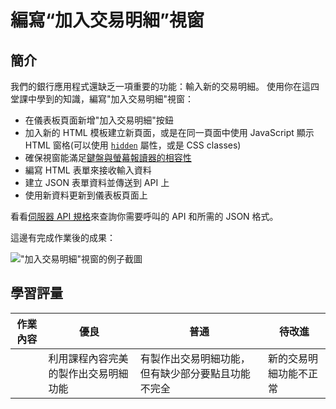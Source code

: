 # 編寫“加入交易明細”視窗

## 簡介

我們的銀行應用程式還缺乏一項重要的功能：輸入新的交易明細。
使用你在這四堂課中學到的知識，編寫"加入交易明細"視窗：

- 在儀表板頁面新增"加入交易明細"按鈕
- 加入新的 HTML 模板建立新頁面，或是在同一頁面中使用 JavaScript 顯示 HTML 窗格(可以使用 [`hidden`](https://developer.mozilla.org/en-US/docs/Web/HTML/Global_attributes/hidden) 屬性，或是 CSS classes)
- 確保視窗能滿足[鍵盤與螢幕報讀器的相容性](https://developer.paciellogroup.com/blog/2018/06/the-current-state-of-modal-dialog-accessibility/)
- 編寫 HTML 表單來接收輸入資料
- 建立 JSON 表單資料並傳送到 API 上
- 使用新資料更新到儀表板頁面上

看看[伺服器 API 規格](../../api/README.zh-tw.md)來查詢你需要呼叫的 API 和所需的 JSON 格式。

這邊有完成作業後的成果：

!["加入交易明細"視窗的例子截圖](../images/dialog.png)

## 學習評量

| 作業內容 | 優良                                 | 普通                                               | 待改進                 |
| -------- | ------------------------------------ | -------------------------------------------------- | ---------------------- |
|          | 利用課程內容完美的製作出交易明細功能 | 有製作出交易明細功能，但有缺少部分要點且功能不完全 | 新的交易明細功能不正常 |
